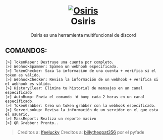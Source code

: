 <h1 align="center">
  <br>
  <a href="https://github.com/zEncrypte/Osiris"><img src="https://i.ibb.co/SXNgdf0/osiriis.png" alt="Osiris"></a>
  <br>
  Osiris
  <br>
</h1>
<p align="center">Osiris es una herramienta multifuncional de discord</p>

## COMANDOS:
```
[>] TokenRaper: Destruye una cuenta por completo.
[>] WebhookSpammer: Spamea un webhook especificado.
[>] TokenChecker: Saca la información de una cuenta + verifica si el token es válido.
[>] WebhookChecker: Revisa la información de un webhook + verifica si el webhook es válido.
[>] HistoryClear: Elimina tu historial de mensajes en un canal especificado
[>] AutoBump: Envia el comando !d bump cada 2 horas en un canal especificado.
[>] TokenGrabber: Crea un token grabber con la webhook especificado.
[>] ServerLookup: Revisa la información de un servidor en el que esta el usuario.
[>] MassReport: Realiza un reporte masivo
[>] QR Grabber: Pronto..
```

> Creditos a: [Ifeelucky](https://github.com/ifeelucky)
> Creditos a: [billythegoat356](https://github.com/billythegoat356) por el pyfade
